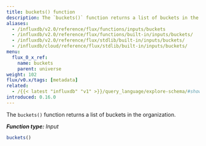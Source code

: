 ```yaml
---
title: buckets() function
description: The `buckets()` function returns a list of buckets in the organization.
aliases:
  - /influxdb/v2.0/reference/flux/functions/inputs/buckets
  - /influxdb/v2.0/reference/flux/functions/built-in/inputs/buckets/
  - /influxdb/v2.0/reference/flux/stdlib/built-in/inputs/buckets/
  - /influxdb/cloud/reference/flux/stdlib/built-in/inputs/buckets/
menu:
  flux_0_x_ref:
    name: buckets
    parent: universe
weight: 102
flux/v0.x/tags: [metadata]
related:
  - /{{< latest "influxdb" "v1" >}}/query_language/explore-schema/#show-databases, InfluxQL - SHOW DATABASES]()
introduced: 0.16.0
---
```


The `buckets()` function returns a list of buckets in the organization.

_**Function type:** Input_

```js
buckets()
```

